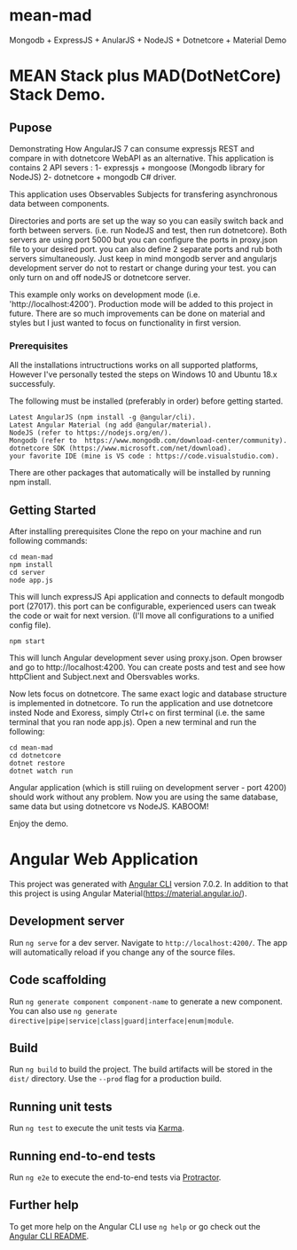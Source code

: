 # mean-mad
Mongodb + ExpressJS + AnularJS + NodeJS + Dotnetcore + Material Demo

MEAN Stack plus MAD(DotNetCore) Stack Demo.
===

## Pupose

Demonstrating How AngularJS 7 can consume expressjs REST and compare in with dotnetcore WebAPI as an alternative. This application is contains 2 API severs : 1- expressjs + mongoose (Mongodb library for NodeJS) 2- dotnetcore + mongodb C# driver. 

This application uses Observables Subjects for transfering asynchronous data between components.

Directories and ports are set up the way so you can easily switch back and forth between servers. (i.e. run NodeJS and test, then run dotnetcore). Both servers are using port 5000 but you can configure the ports in proxy.json file to your desired port. you can also define 2 separate ports and rub both servers simultaneously. Just keep in mind mongodb server and angularjs development server do not to restart or change during your test. you can only turn on and off nodeJS or dotnetcore server.

This example only works on development mode (i.e. 'http://localhost:4200'). Production mode will be added to this project in future. There are so much improvements can be done on material and styles but I just wanted to focus on functionality in first version. 

### Prerequisites
All the installations intructructions works on all supported platforms, However I've personally tested the steps on Windows 10 and Ubuntu 18.x successfuly.

The following must be installed (preferably in order) before getting started.

```
Latest AngularJS (npm install -g @angular/cli).
Latest Angular Material (ng add @angular/material).
NodeJS (refer to https://nodejs.org/en/).
Mongodb (refer to  https://www.mongodb.com/download-center/community).
dotnetcore SDK (https://www.microsoft.com/net/download). 
your favorite IDE (mine is VS code : https://code.visualstudio.com).

```
There are other packages that automatically will be installed by running npm install.

## Getting Started
After installing prerequisites Clone the repo on your machine and run following commands:

```
cd mean-mad
npm install
cd server
node app.js
```

This will lunch expressJS Api application and connects to default mongodb port (27017). this port can be configurable, experienced users can tweak the code or wait for next version. (I'll move all configurations to a unified config file).

```
npm start
```
This will lunch Angular development sever using proxy.json. Open browser and go to http://localhost:4200. You can create posts and test and see how httpClient and Subject.next and Obersvables works. 

Now lets focus on dotnetcore. The same exact logic and database structure is implemented in dotnetcore. To run the application and use dotnetcore insted Node and Exoress, simply Ctrl+c on first terminal (i.e. the same terminal that you ran node app.js). Open a new terminal and run the following:

```
cd mean-mad
cd dotnetcore
dotnet restore
dotnet watch run
```
Angular application (which is still ruiing on development server - port 4200) should work without any problem. Now you are using the same database, same data but using dotnetcore vs NodeJS. KABOOM!

Enjoy the demo.


# Angular Web Application

This project was generated with [Angular CLI](https://github.com/angular/angular-cli) version 7.0.2. In addition to that this project is using Angular Material(https://material.angular.io/). 

## Development server

Run `ng serve` for a dev server. Navigate to `http://localhost:4200/`. The app will automatically reload if you change any of the source files.

## Code scaffolding

Run `ng generate component component-name` to generate a new component. You can also use `ng generate directive|pipe|service|class|guard|interface|enum|module`.

## Build

Run `ng build` to build the project. The build artifacts will be stored in the `dist/` directory. Use the `--prod` flag for a production build.

## Running unit tests

Run `ng test` to execute the unit tests via [Karma](https://karma-runner.github.io).

## Running end-to-end tests

Run `ng e2e` to execute the end-to-end tests via [Protractor](http://www.protractortest.org/).

## Further help

To get more help on the Angular CLI use `ng help` or go check out the [Angular CLI README](https://github.com/angular/angular-cli/blob/master/README.md).

